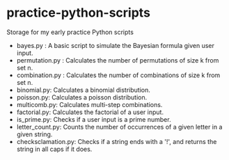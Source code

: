 # practice-python-scripts
Storage for my early practice Python scripts

- bayes.py : A basic script to simulate the Bayesian formula given user input.
- permutation.py : Calculates the number of permutations of size k from set n.
- combination.py : Calculates the number of combinations of size k from set n.
- binomial.py: Calculates a binomial distribution.
- poisson.py: Calculates a poisson distribution.
- multicomb.py: Calculates multi-step combinations.
- factorial.py: Calculates the factorial of a user input.
- is_prime.py: Checks if a user input is a prime number.
- letter_count.py: Counts the number of occurrences of a given letter in a given string.
- checksclamation.py: Checks if a string ends with a '!', and returns the string in all caps if it does.
